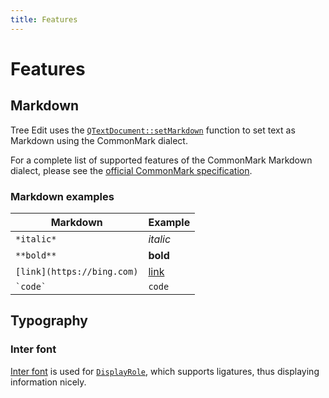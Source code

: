 ```yaml
---
title: Features
---
```


# Features

## Markdown

Tree Edit uses the [`QTextDocument::setMarkdown`](https://doc.qt.io/qt-6/qtextdocument.html#setMarkdown) function to set text as Markdown using the CommonMark dialect.

For a complete list of supported features of the CommonMark Markdown dialect, please see the [official CommonMark specification](https://commonmark.org/help).

### Markdown examples

| Markdown | Example |
|---|---|
| `*italic*` | *italic* |
| `**bold**` | **bold** |
| `[link](https://bing.com)` | [link](https://bing.com) |
| `` `code` `` | `code` |

## Typography

### Inter font

[Inter font](https://fonts.google.com/specimen/Inter) is used for [`DisplayRole`](https://doc.qt.io/qt-6/qt.html#ItemDataRole-enum), which supports ligatures, thus displaying information nicely.
